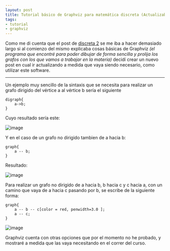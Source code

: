 ```yaml
---
layout: post
title: Tutorial básico de Graphviz para matemática discreta (Actualizable)
tags:
- tutorial
- graphviz
---
```


Como me di cuenta que el post de [discreta 2]({{site.url}}/2017-08-04-primer-semana-mdl2/) se me iba a hacer demasiado largo si al comienzo del mismo explicaba cosas básicas de Graphviz _(el programa que encontré para poder dibujar de forma sencilla y prolija los grafos con los que vamos a trabajar en la materia)_ decidí crear un nuevo post en cual ir actualizando a medida que vaya siendo necesario, como utilizar este software.

---

Un ejemplo muy sencillo de la sintaxis que se necesita para realizar un grafo dirigido del vértice a al vértice b sería el siguiente

    digraph{
        a->b;
    }

Cuyo resultado sería este:

![image]({{site.url}}/img/digraph_a-b.png)

Y en el caso de un grafo no dirigido tambien de a hacia b:

    graph{
        a -- b;
    }

Resultado:

![image]({{site.url}}/img/graph_a-b.png)

Para realizar un grafo no dirigido de a hacia b, b hacia c y c hacia a, con un camino que vaya de a hacia c pasando por b, se escribe de la siguiente forma:

    graph{
        a -- b -- c[color = red, penwidth=3.0 ];
        a -- c;
    }

![image]({{site.url}}/img/graph_camino.png)

Graphviz cuenta con otras opciones que por el momento no he probado, y mostraré a medida que las vaya necesitando en el correr del curso.

